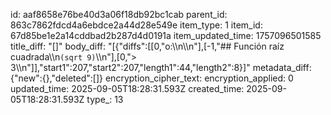 id: aaf8658e76be40d3a06f18db92bc1cab
parent_id: 863c7862fdcd4a6ebdce2a44d28e549e
item_type: 1
item_id: 67d85be1e2a14cddbad2b287d4d0191a
item_updated_time: 1757096501585
title_diff: "[]"
body_diff: "[{\"diffs\":[[0,\"o:\\\n\\\n\"],[-1,\"## Función raíz cuadrada\\\n`(sqrt 9)`\\\n\"],[0,\"> 3\\\n\"]],\"start1\":207,\"start2\":207,\"length1\":44,\"length2\":8}]"
metadata_diff: {"new":{},"deleted":[]}
encryption_cipher_text: 
encryption_applied: 0
updated_time: 2025-09-05T18:28:31.593Z
created_time: 2025-09-05T18:28:31.593Z
type_: 13